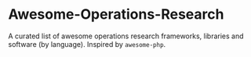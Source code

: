 # Awesome-Operations-Research
A curated list of awesome operations research  frameworks, libraries and software (by language). Inspired by `awesome-php`.
